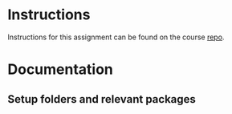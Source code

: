 # Instructions
Instructions for this assignment can be found on the course [repo](https://github.com/visualizedata/data-structures/tree/master/weekly_assignment_06).

# Documentation
## Setup folders and relevant packages


